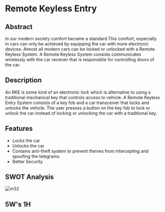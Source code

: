 # Remote Keyless Entry
## Abstract
In our modern society comfort became a standard.This comfort, especially in cars can only be achieved by equipping the car with more electronic devices. Almost all modern cars can be locked or unlocked with a Remote Keyless System. A Remote Keyless System consists communicates wirelessly with the car receiver that is responsible for controlling doors of the car. 
## Description
An RKE is some kind of an electronic lock which is alternative to using a traditional mechanical key that controls access to vehicle. A Remote Keyless Entry System consists of a key fob and a car transceiver that locks and unlocks the vehicle. The user presses a button on the key fob to lock or unlock the car instead of locking or unlocking the car with a traditional key.
## Features
- Locks the car
- Unlocks the car
- Contains anti-theft system to prevent theives from intercepting and spoofing the telegrams
- Better Security

## SWOT Analysis
![m32](https://user-images.githubusercontent.com/98951784/157824684-cd60f6f8-46f6-4ee0-b932-29552117b292.png)

## 5W's 1H

